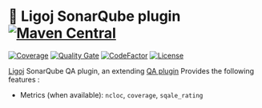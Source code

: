 # :link: Ligoj SonarQube plugin [![Maven Central](https://maven-badges.herokuapp.com/maven-central/org.ligoj.plugin/plugin-qa-sonar/badge.svg)](https://maven-badges.herokuapp.com/maven-central/org.ligoj.plugin/plugin-qa-sonarqube)

[![Coverage](https://sonarcloud.io/api/project_badges/measure?project=org.ligoj.plugin%3Aplugin-qa-sonarqube&metric=coverage)](https://sonarcloud.io/dashboard?id=org.ligoj.plugin%3Aplugin-qa-sonarqube)
[![Quality Gate](https://sonarcloud.io/api/project_badges/measure?metric=alert_status&project=org.ligoj.plugin:plugin-qa-sonarqube)](https://sonarcloud.io/dashboard/index/org.ligoj.plugin:plugin-qa-sonarqube)
[![CodeFactor](https://www.codefactor.io/repository/github/ligoj/plugin-qa-sonarqube/badge)](https://www.codefactor.io/repository/github/ligoj/plugin-qa-sonarqube)
[![License](http://img.shields.io/:license-mit-blue.svg)](http://fabdouglas.mit-license.org/)

[Ligoj](https://github.com/ligoj/ligoj) SonarQube QA plugin, an extending [QA plugin](https://github.com/ligoj/plugin-qa)
Provides the following features :
- Metrics (when available): `ncloc`, `coverage`, `sqale_rating`
